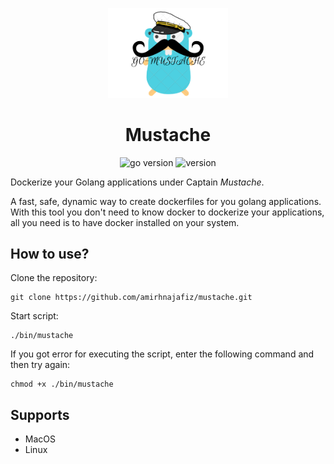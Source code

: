 <p align="center">
    <img src=".github/readme/logo.png" width="192" alt="logo" />
</p>

<h1 align="center">
    Mustache
</h1>

<p align="center">
    <img src="https://img.shields.io/badge/Docker-3.9-66ADD8?style=for-the-badge&logo=docker" alt="go version" />
    <img src="https://img.shields.io/badge/Version-1.1.0-informational?style=for-the-badge&logo=none" alt="version" />
</p>

Dockerize your Golang applications under Captain *Mustache*.

A fast, safe, dynamic way to create dockerfiles for you golang applications.<br />
With this tool you don't need to know docker to dockerize your applications, all you need is to have docker installed
on your system.

## How to use?
Clone the repository:
```shell
git clone https://github.com/amirhnajafiz/mustache.git
```

Start script:
```shell
./bin/mustache
```

If you got error for executing the script, enter the following command and then try again:
```shell
chmod +x ./bin/mustache
```

## Supports
- MacOS
- Linux
